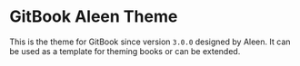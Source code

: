 # GitBook Aleen Theme

This is the theme for GitBook since version `3.0.0` designed by Aleen. It can be used as a template for theming books or can be extended.
